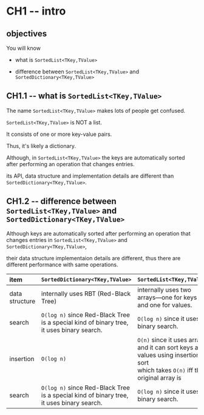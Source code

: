 # CH1 -- intro
## objectives
You will know

+ what is `SortedList<TKey,TValue>`

+ difference between `SortedList<TKey,TValue>` and `SortedDictionary<TKey,TValue>`

## CH1.1 -- what is `SortedList<TKey,TValue>`

The name `SortedList<TKey,TValue>` makes lots of people get confused.

`SortedList<TKey,TValue>` is NOT a list.

It consists of one or more key-value pairs.

Thus, it's likely a dictionary.

Although, in `SortedList<TKey,TValue>` the keys are automatically sorted after performing an operation that changes entries.

its API, data structure and implementation details are different than `SortedDictionary<TKey,TValue>`.

## CH1.2 -- difference between `SortedList<TKey,TValue>` and `SortedDictionary<TKey,TValue>`
Although keys are automatically sorted after performing an operation that changes entries in `SortedList<TKey,TValue>` and `SortedDictionary<TKey,TValue>`,

their data structure implementaion details are different, thus there are different performance with same operations.

| item | `SortedDictionary<TKey,TValue>` | `SortedList<TKey,TValue>` |
| :-- | :-- | :-- |
| data structure | internally uses RBT (Red-Black Tree) | internally uses two arrays—one for keys and one for values. |
| search | `O(log n)` since Red-Black Tree is a special kind of binary tree, it uses binary search. | `O(log n)` since it uses binary search. |
| insertion | `O(log n)` | `O(n)` since it uses arrays,<br>and it can sort keys and values using insertion sort<br>which takes `O(n)` iff the original array is   |
| search | `O(log n)` since Red-Black Tree is a special kind of binary tree, it uses binary search. | `O(log n)` since it uses binary search. |





